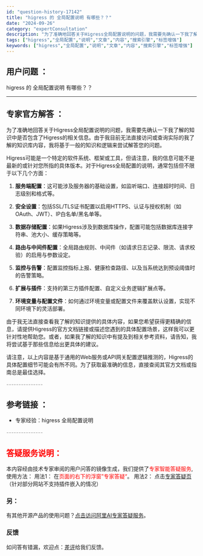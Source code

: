 ```yaml
---
id: "question-history-17142"
title: "higress 的 全局配置说明 有哪些？？"
date: "2024-09-26"
category: "expertConsultation"
description: "为了准确地回答关于Higress全局配置说明的问题，我需要先确认一下我了解的知识中是否包含了Higress的相关信息。由于我目前无法直接访问或查询实际的我了解的知识库内容，我将基于一般的知识和逻辑来尝试解答您的问题。Higress可能是一个特定的软件系统、框架或工具，但请注意，我的信息可能不是最新的"
tags: ["higress","全局配置","说明","文章","内容","搜索引擎","标签增强"]
keywords: ["higress","全局配置","说明","文章","内容","搜索引擎","标签增强"]
---
```


## 用户问题 ： 
 higress 的 全局配置说明 有哪些？？  

---------------
## 专家官方解答 ：

为了准确地回答关于Higress全局配置说明的问题，我需要先确认一下我了解的知识中是否包含了Higress的相关信息。由于我目前无法直接访问或查询实际的我了解的知识库内容，我将基于一般的知识和逻辑来尝试解答您的问题。

Higress可能是一个特定的软件系统、框架或工具，但请注意，我的信息可能不是最新的或针对您所指的具体版本。对于Higress全局配置的说明，通常包括但不限于以下几个方面：

1. **服务端配置**：这可能涉及服务器的基础设置，如监听端口、连接超时时间、日志级别和格式等。

2. **安全设置**：包括SSL/TLS证书配置以启用HTTPS、认证与授权机制（如OAuth、JWT）、IP白名单/黑名单等。

3. **数据存储配置**：如果Higress涉及到数据库操作，配置可能包括数据库连接字符串、池大小、缓存策略等。

4. **路由与中间件配置**：全局路由规则、中间件（如请求日志记录、限流、请求校验）的启用与参数设定。

5. **监控与告警**：配置监控指标上报、健康检查路径、以及当系统达到预设阈值时的告警策略。

6. **扩展与插件**：支持的第三方插件配置、自定义业务逻辑扩展点等。

7. **环境变量与配置文件**：如何通过环境变量或配置文件来覆盖默认设置，实现不同环境下的灵活部署。

由于我无法直接查看我了解的知识提供的具体内容，如果您希望获得更精确的信息，请提供Higress的官方文档链接或描述您遇到的具体配置场景，这样我可以更针对性地帮助您。或者，如果我了解的知识中有提及到相关参考资料，请告知，我将尝试基于那些信息给出更具体的建议。

请注意，以上内容是基于通用的Web服务或API网关配置逻辑推测的，Higress的具体配置细节可能会有所不同。为了获取最准确的信息，直接查阅其官方文档或指南总是最佳选择。


<font color="#949494">---------------</font> 


## 参考链接 ：

* 专家经验：higress 全局配置说明 


 <font color="#949494">---------------</font> 
 


## <font color="#FF0000">答疑服务说明：</font> 

本内容经由技术专家审阅的用户问答的镜像生成，我们提供了<font color="#FF0000">专家智能答疑服务</font>,使用方法：
用法1： 在<font color="#FF0000">页面的右下的浮窗”专家答疑“</font>。
用法2： 点击[专家答疑页](https://answer.opensource.alibaba.com/docs/intro)（针对部分网站不支持插件嵌入的情况）
### 另：


有其他开源产品的使用问题？[点击访问阿里AI专家答疑服务](https://answer.opensource.alibaba.com/docs/intro)。
### 反馈
如问答有错漏，欢迎点：[差评](https://ai.nacos.io/user/feedbackByEnhancerGradePOJOID?enhancerGradePOJOId=17155)给我们反馈。
